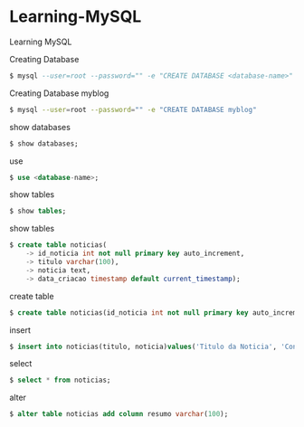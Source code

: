 # Learning-MySQL
Learning MySQL



Creating Database <database-name>
```sql
$ mysql --user=root --password="" -e "CREATE DATABASE <database-name>"
```

Creating Database myblog
```sh
$ mysql --user=root --password="" -e "CREATE DATABASE myblog"
```

show databases
```sql
$ show databases;
```

use <database-name>
```sql
$ use <database-name>;
```
  
show tables
```sql
$ show tables;
```

show tables
```sql
$ create table noticias(
    -> id_noticia int not null primary key auto_increment,
    -> titulo varchar(100),
    -> noticia text,
    -> data_criacao timestamp default current_timestamp);

```

create table
```sql
$ create table noticias(id_noticia int not null primary key auto_increment, titulo varchar(100), noticia text, data_criacao timestamp default current_timestamp);
```


insert
```sql
$ insert into noticias(titulo, noticia)values('Titulo da Noticia', 'Conteudo da Noticia');
```

select
```sql
$ select * from noticias;
```

alter
```sql
$ alter table noticias add column resumo varchar(100);
```
